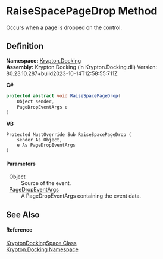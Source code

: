 # RaiseSpacePageDrop Method


Occurs when a page is dropped on the control.



## Definition
**Namespace:** <a href="98399376-cf41-9454-4b4d-4fab2ca20bc7.md">Krypton.Docking</a>  
**Assembly:** Krypton.Docking (in Krypton.Docking.dll) Version: 80.23.10.287+build2023-10-14T12:58:55:711Z

**C#**
``` C#
protected abstract void RaiseSpacePageDrop(
	Object sender,
	PageDropEventArgs e
)
```
**VB**
``` VB
Protected MustOverride Sub RaiseSpacePageDrop ( 
	sender As Object,
	e As PageDropEventArgs
)
```



#### Parameters
<dl><dt>  Object</dt><dd>Source of the event.</dd><dt>  <a href="85bfbc0c-7701-b800-f13c-920853a93066.md">PageDropEventArgs</a></dt><dd>A PageDropEventArgs containing the event data.</dd></dl>

## See Also


#### Reference
<a href="a03eb701-6ecf-04c7-7767-c6018d100410.md">KryptonDockingSpace Class</a>  
<a href="98399376-cf41-9454-4b4d-4fab2ca20bc7.md">Krypton.Docking Namespace</a>  
